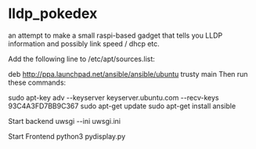# lldp_pokedex

an attempt to make a small raspi-based gadget that tells you LLDP information and possibly link speed / dhcp etc.

Add the following line to /etc/apt/sources.list:

deb http://ppa.launchpad.net/ansible/ansible/ubuntu trusty main
Then run these commands:

sudo apt-key adv --keyserver keyserver.ubuntu.com --recv-keys 93C4A3FD7BB9C367
sudo apt-get update
sudo apt-get install ansible


Start backend
uwsgi --ini uwsgi.ini

Start Frontend
python3 pydisplay.py

